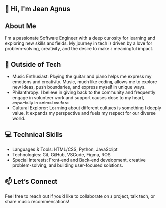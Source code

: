 ## 👋 Hi, I'm Jean Agnus


## About Me
I'm a passionate Software Engineer with a deep curiosity for learning and exploring new skills and fields. My journey in tech is driven by a love for problem-solving, creativity, and the desire to make a meaningful impact.

## 🎸 Outside of Tech
- Music Enthusiast: Playing the guitar and piano helps me express my emotions and creativity. Music, much like coding, allows me to explore new ideas, push boundaries, and express myself in unique ways.
- Philanthropy: I believe in giving back to the community and frequently engage in volunteer work and support causes close to my heart, especially in animal welfare.
- Cultural Explorer: Learning about different cultures is something I deeply value. It expands my perspective and fuels my respect for our diverse world.

## 💻 Technical Skills
- Languages & Tools: HTML/CSS, Python, JavaScript
- Technologies: Git, GitHub, VSCode, Figma, ROS
- Special Interests: Front-end and Back-end development, creative problem-solving, and building user-focused solutions.

## 📫 Let’s Connect
Feel free to reach out if you’d like to collaborate on a project, talk tech, or share music recommendations!






